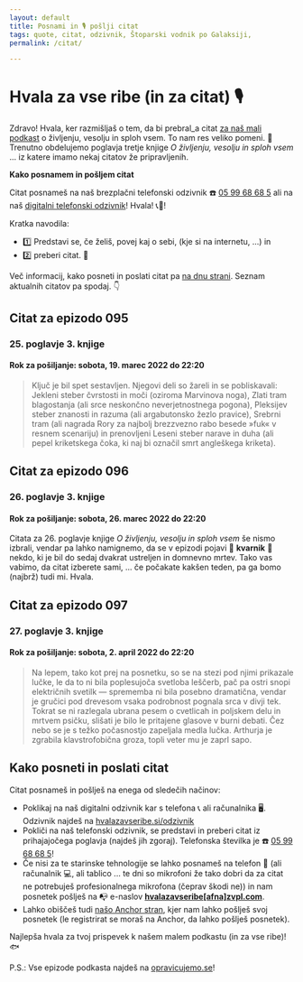 ```yaml
---
layout: default
title: Posnami in 🎙 pošlji citat
tags: quote, citat, odzivnik, Štoparski vodnik po Galaksiji,
permalink: /citat/

---
```


# Hvala za vse ribe (in za citat) 🎙

Zdravo! Hvala, ker razmišljaš o tem, da bi prebral_a citat [za naš mali podkast](https://opravicujemo.se/) o življenju, vesolju in sploh vsem. To nam res veliko pomeni. 🙏 Trenutno obdelujemo poglavja tretje knjige _O življenju, vesolju in sploh vsem_ ... iz katere imamo nekaj citatov že pripravljenih.

**Kako posnamem in pošljem citat**

Citat posnameš na naš brezplačni telefonski odzivnik ☎️ <a href="tel:059968685" target="_blank" rel="noopener noreferrer">05 99 68 68 5</a> ali na naš <a href="https://hvalazavseribe.si/odzivnik/">digitalni telefonski odzivnik</a>! Hvala! 📞🙏! 

Kratka navodila:
- 1️⃣ Predstavi se, če želiš, povej kaj o sebi, (kje si na internetu, ...) in 
- 2️⃣ preberi citat. 📖

Več informacij, kako posneti in poslati citat pa [na dnu strani](https://hvalazavseribe.si/citat/#kako-posneti-in-poslati-citat). Seznam aktualnih citatov pa spodaj. 👇

## Citat za epizodo 095

### 25. poglavje 3. knjige

#### Rok za pošiljanje: sobota, 19. marec 2022 do 22:20

> Ključ je bil spet sestavljen. Njegovi deli so žareli in se pobliskavali: Jekleni steber čvrstosti in moči (oziroma Marvinova noga), Zlati tram blagostanja (ali srce neskončno neverjetnostnega pogona), Pleksijev steber znanosti in razuma (ali argabutonsko žezlo pravice), Srebrni tram (ali nagrada Rory za najbolj brezzvezno rabo besede »fuk« v resnem scenariju) in prenovljeni Leseni steber narave in duha (ali pepel kriketskega čoka, ki naj bi označil smrt angleškega kriketa).

## Citat za epizodo 096

### 26. poglavje 3. knjige

#### Rok za pošiljanje: sobota, 26. marec 2022 do 22:20

Citata za 26. poglavje knjige _O življenju, vesolju in sploh vsem_ še nismo izbrali, vendar pa lahko namignemo, da se v epizodi pojavi 🚨 **kvarnik** 🚨 nekdo, ki je bil do sedaj dvakrat ustreljen in domnevno mrtev. Tako vas vabimo, da citat izberete sami, ... če počakate kakšen teden, pa ga bomo (najbrž) tudi mi. Hvala.

## Citat za epizodo 097

### 27. poglavje 3. knjige

#### Rok za pošiljanje: sobota, 2. april 2022 do 22:20

> Na lepem, tako kot prej na posnetku, so se na stezi pod njimi prikazale lučke, le da to ni bila poplesujoča svetloba leščerb, pač pa ostri snopi električnih svetilk — sprememba ni bila posebno dramatična, vendar je gručici pod drevesom vsaka podrobnost pognala srca v divji tek. Tokrat se ni razlegala ubrana pesem o cvetlicah in poljskem delu in mrtvem psičku, slišati je bilo le pritajene glasove v burni debati. Čez nebo se je s težko počasnostjo zapeljala medla lučka.
> Arthurja je zgrabila klavstrofobična groza, topli veter mu je zaprl sapo.

## Kako posneti in poslati citat

Citat posnameš in pošlješ na enega od sledečih načinov:

- Poklikaj na naš digitalni odzivnik kar s telefona 📞 ali računalnika 🖥. Odzivnik najdeš na <a href="https://hvalazavseribe.si/odzivnik/" target="_blank">hvalazavseribe.si/odzivnik</a>
- Pokliči na naš telefonski odzivnik, se predstavi in preberi citat iz prihajajočega poglavja (najdeš jih zgoraj). Telefonska številka je ☎️ <a href="tel:059968685" target="_blank" rel="noopener noreferrer">05 99 68 68 5</a>!
- Če nisi za te starinske tehnologije se lahko posnameš na telefon 📱 (ali računalnik 💻, ali tablico ... te dni so mikrofoni že tako dobri da za citat ne potrebuješ profesionalnega mikrofona (čeprav škodi ne)) in nam posnetek pošlješ na 📭 e-naslov **<a href="javascript:location='mailto:\u0068\u0076\u0061\u006c\u0061\u007a\u0061\u0076\u0073\u0065\u0072\u0069\u0062\u0065\u0040\u007a\u0076\u0070\u006c\u002e\u0063\u006f\u006d';void 0">hvalazavseribe[afna]zvpl.com</a>**.
- Lahko obiščeš tudi [našo Anchor stran](https://anchor.fm/opravicujemose), kjer nam lahko pošlješ svoj posnetek (le registrirat se moraš na Anchor, da lahko pošlješ posnetek). 

Najlepša hvala za tvoj prispevek k našem malem podkastu (in za vse ribe)! 🐟

P.S.: Vse epizode podkasta najdeš na [opravicujemo.se](https://opravicujemo.se/)!